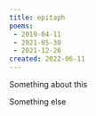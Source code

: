 ```yaml
---
title: epitaph
poems: 
 - 2019-04-11 
 - 2021-05-30 
 - 2021-12-26
created: 2022-06-11
---
```


Something about this

Something else

